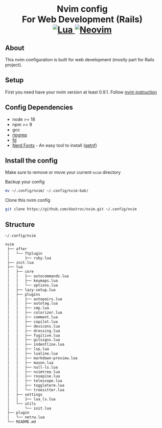 <h1 align="center">Nvim config<br> For Web Development (Rails)
<br>
<a href="https://www.lua.org/">
<img
    alt="Lua"
    src="https://img.shields.io/badge/lua-%232C2D72.svg?style=for-the-badge&logo=lua&logoColor=white">
</a>
<a href="https://github.com/neovim/neovim">
<img
    alt="Neovim"
    src="https://img.shields.io/badge/NeoVim-%2357A143.svg?&style=for-the-badge&logo=neovim&logoColor=white">
</a>
</h1>

## About
This nvim configuration is built for web development (mostly part for Rails project).

## Setup

First you need have your nvim version at least 0.9.1. Follow [nvim instruction](https://neovim.io/)

## Config Dependencies
- node >= 18
- npm >= 9
- gcc
- [ripgrep](https://github.com/BurntSushi/ripgrep)
- [fd](https://github.com/sharkdp/fd)
- [Nerd Fonts](https://www.nerdfonts.com/) - An easy tool to install ([getnf](https://github.com/ronniedroid/getnf))


## Install the config

Make sure to remove or move your current `nvim` directory

Backup your config 
```sh
mv ~/.config/nvim/ ~/.config/nvim-bak/
```

Clone this nvim config
```sh
git clone https://github.com/dautroc/nvim.git ~/.config/nvim
```

## Structure
`~/.config/nvim`

```sh
nvim
 ├── after
 │   └── ftplugin
 │       ├── ruby.lua
 ├── init.lua
 ├── lua
 │   ├── core
 │   │   ├── autocommands.lua
 │   │   ├── keymaps.lua
 │   │   └── options.lua
 │   ├── lazy-setup.lua
 │   ├── plugins
 │   │   ├── autopairs.lua
 │   │   ├── autotag.lua
 │   │   ├── cmp.lua
 │   │   ├── colorizer.lua
 │   │   ├── comment.lua
 │   │   ├── copilot.lua
 │   │   ├── devicons.lua
 │   │   ├── dressing.lua
 │   │   ├── fugitive.lua
 │   │   ├── gitsigns.lua
 │   │   ├── indentline.lua
 │   │   ├── lsp.lua
 │   │   ├── lualine.lua
 │   │   ├── markdown-preview.lua
 │   │   ├── mason.lua
 │   │   ├── null-ls.lua
 │   │   ├── nvimtree.lua
 │   │   ├── rosepine.lua
 │   │   ├── telescope.lua
 │   │   ├── toggleterm.lua
 │   │   └── treesitter.lua
 │   ├── settings
 │   │   ├── lua_ls.lua
 │   └── utils
 │       └── init.lua
 ├── plugin
 │   └── netrw.lua
 └── README.md
```
